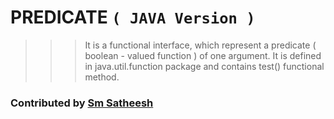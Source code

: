 # PREDICATE `( JAVA Version )`

>>> It is a functional interface, which represent a predicate ( boolean - valued function ) of one argument.
>>> It is defined in java.util.function package and contains test() functional method.

### Contributed by [Sm Satheesh](https://github.com/smsatheesh)